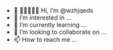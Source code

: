 - 👏 👏👏👏👏👏 Hi, I’m @wzhjqeds
- 👀 I’m interested in ...
- 🌱 I’m currently learning ...
- 💞️ I’m looking to collaborate on ...
- 📫 How to reach me ...

<!---
wzhjqeds/wzhjqeds is a ✨ special ✨ repository because its `README.md` (this file) appears on your GitHub profile.
You can click the Preview link to take a look at your changes.
--->
